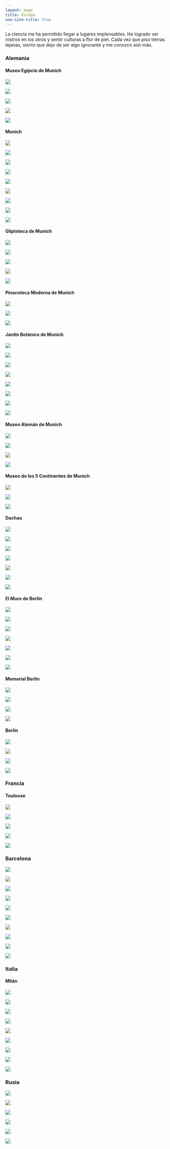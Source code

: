 ```yaml
---
layout: page
title: Europa
use-site-title: true
---
```


La ciencia me ha permitido llegar a lugares implensables. He logrado ver rostros en los otros y sentir culturas a flor de piel. Cada vez que piso tierras lejanas, siento que dejo de ser algo ignorante y me conozco aún más.

### Alemania

#### Museo Egipcio de Munich

![](/img/fotografia/g_3.jpg)

![](/img/fotografia/g_4.jpg)

![](/img/fotografia/g_5.jpg)

![](/img/fotografia/g_6.jpg)

![](/img/fotografia/g_9.jpg)

#### Munich

![](/img/fotografia/g_1.jpg)

![](/img/fotografia/g_2.jpg)

![](/img/munich_1.jpg)

![](/img/munich_2.jpg)

![](/img/munich_3.jpg)

![](/img/munich_4.jpg)

![](/img/munich_5.jpg)

![](/img/munich_6.jpg)

![](/img/munich_7.jpg)

#### Gliptoteca de Munich

![](/img/greek_1.jpg)

![](/img/greek_2.jpg)

![](/img/greek_3.jpg)

![](/img/greek_4.jpg)

![](/img/greek_5.jpg)

#### Pinacoteca Moderna de Munich

![](/img/pin_1.jpg)

![](/img/pin_2.jpg)

![](/img/pin_3.jpg)

#### Jardín Botánico de Munich

![](/img/jb_1.jpg)

![](/img/jb_2.jpg)

![](/img/jb_3.jpg)

![](/img/jb_4.jpg)

![](/img/jb_5.jpg)

![](/img/jb_6.jpg)

![](/img/jb_7.jpg)

![](/img/jb_8.jpg)

#### Museo Alemán de Munich

![](/img/c_1.jpg)

![](/img/c_2.jpg)

![](/img/c_3.jpg)

![](/img/c_4.jpg)

#### Museo de los 5 Continentes de Munich

![](/img/5_c_1.jpg)

![](/img/5_c_2.jpg)

![](/img/5_c_3.jpg)

#### Dachau

![](/img/fotografia/dachau_5.jpg)

![](/img/fotografia/dachau_7.jpg)

![](/img/fotografia/dachau_1.jpg)

![](/img/fotografia/dachau_2.jpg)

![](/img/fotografia/dachau_6.jpg)

![](/img/fotografia/dachau_3.jpg)

![](/img/fotografia/dachau_4.jpg)



#### El Muro de Berlín

![](/img/fotografia/g_10.jpg)

![](/img/fotografia/g_11.jpg)

![](/img/fotografia/g_12.jpg)

![](/img/fotografia/g_13.jpg)

![](/img/fotografia/g_14.jpg)

![](/img/fotografia/g_15.jpg)

![](/img/fotografia/g_16.jpg)


#### Memorial Berlín

![](/img/fotografia/g_17.jpg)

![](/img/fotografia/g_18.jpg)

![](/img/fotografia/g_19.jpg)

![](/img/fotografia/g_20.jpg)


#### Berlín

![](/img/fotografia/g_21.jpg)

![](/img/fotografia/g_22.jpg)

![](/img/fotografia/g_23.jpg)

![](/img/fotografia/g_24.jpg)



### Francia

#### Toulouse

![](/img/fotografia/f_1.jpg)

![](/img/fotografia/f_2.jpg)

![](/img/fotografia/f_3.jpg)

![](/img/fotografia/f_4.jpg)

![](/img/fotografia/f_5.jpg)


### Barcelona

![](/img/fotografia/e_1.jpg)

![](/img/fotografia/e_2.jpg)

![](/img/fotografia/e_3.jpg)

![](/img/fotografia/e_4.jpg)

![](/img/fotografia/e_5.jpg)

![](/img/fotografia/e_6.jpg)

![](/img/bar_1.jpg)

![](/img/bar_2.jpg)

![](/img/bar_3.jpg)

![](/img/bar_4.jpg)

### Italia

#### Milán

![](/img/mil_1.jpg)

![](/img/mil_2.jpg)

![](/img/mil_3.jpg)

![](/img/mil_4.jpg)

![](/img/mil_5.jpg)

![](/img/mil_6.jpg)

![](/img/mil_7.jpg)

![](/img/mil_8.jpg)

![](/img/mil_9.jpg)


### Rusia 

![](/img/fotografia/rus_1.JPG)

![](/img/fotografia/rus_2.JPG)

![](/img/fotografia/rus_3.JPG)

![](/img/fotografia/rus_4.JPG)

![](/img/fotografia/rus_5.JPG)

![](/img/fotografia/rus_6.JPG)




